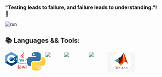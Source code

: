 ### "Testing leads to failure, and failure leads to understanding."! 👋
![run](https://media0.giphy.com/media/WfwzZpfH8Ejra/giphy.gif)

## 📚 Languages && Tools:

<img align="left" src="https://github.com/Alaamimi/Alaamimi/blob/main/Src/1200px-ISO_C%2B%2B_Logo.svg.png" width="40" />   
<img align="left" src="https://github.com/Alaamimi/Alaamimi/blob/main/Src/1200px-Java_Logo.svg.png" width="30" />   
<img align="left" src="https://github.com/Alaamimi/Alaamimi/blob/main/Src/768px-Python-logo-notext.svg.png" width="60" />
<img align="left" Src="https://seeklogo.com/images/C/c-programming-language-logo-9B32D017B1-seeklogo.com.png" width="60"/>
<img align="left" src="https://i.pinimg.com/originals/8c/b1/8c/8cb18c72082d13eb581cf6d452e8e266.png" width="80" />
<img align="left" src="https://bashlogo.com/img/symbol/jpg/full_colored_dark.jpg" width="60" />
<img align="left" src="https://github.com/Alaamimi/Alaamimi/blob/main/Src/kisspng-matlab-simulink-signal-processing-programming-lang-cube-island-online-survival-3d-5b3b394d2f1946.2068935715306079491929.jpg" width="90"/>
<!--
**Alaamimi/Alaamimi** is a ✨ _special_ ✨ repository because its `README.md` (this file) appears on your GitHub profile.


